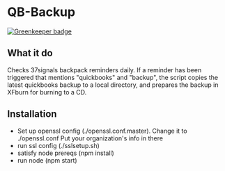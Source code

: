 QB-Backup
===

[![Greenkeeper badge](https://badges.greenkeeper.io/insanity54/qb-backup.svg)](https://greenkeeper.io/)

What it do
---

Checks 37signals backpack reminders daily. If a reminder has been triggered that mentions "quickbooks" and "backup", the script copies the latest quickbooks backup to a local directory, and prepares the backup in XFburn for burning to a CD.

Installation
---

* Set up openssl config (./openssl.conf.master). Change it to ./openssl.conf Put your organization's info in there
* run ssl config (./sslsetup.sh)
* satisfy node prereqs (npm install)
* run node (npm start)